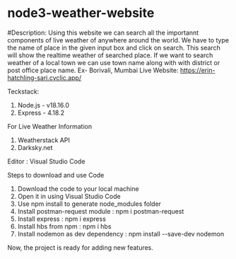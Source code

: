 # node3-weather-website
#Description:
Using this website we can search all the importannt components of live weather of anywhere around the world.
We have to type the name of place in the given input box and click on search.
This search will show the realtime weather of searched place.
If we want to search weather of a local town we can use town name along with with district or post office place name. Ex- Borivali, Mumbai
Live Website: https://erin-hatchling-sari.cyclic.app/

Teckstack:
1. Node.js - v18.16.0
2. Express - 4.18.2

For Live Weather Information 
1. Weatherstack API
4. Darksky.net

Editor : Visual Studio Code

Steps to download and use Code
1. Download the code to your local machine
2. Open it in using Visual Studio Code
3. Use npm install to generate node_modules folder
4. Install postman-request module : npm i postman-request
5. Install express : npm i express
6. Install hbs from npm : npm i hbs
7. Install nodemon as dev dependency : npm install --save-dev nodemon

Now, the project is ready for adding new features.
